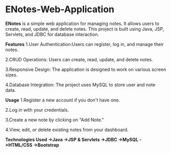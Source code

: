 # ENotes-Web-Application

**ENotes** is a simple web application for managing notes. It allows users to create, read, update, and delete notes. This project is built using Java, JSP, Servlets, and JDBC for database interaction.

**Features**
1.User Authentication:Users can register, log in, and manage their notes.

2.CRUD Operations: Users can create, read, update, and delete notes.

3.Responsive Design: The application is designed to work on various screen sizes.

4.Database Integration: The project uses MySQL to store user and note data.

**Usage**
1.Register a new account if you don't have one.

2.Log in with your credentials.

3.Create a new note by clicking on "Add Note."

4.View, edit, or delete existing notes from your dashboard.

**Technologies Used
->Java
->JSP & Servlets
->JDBC
->MySQL
->HTML/CSS
->Bootstrap**
